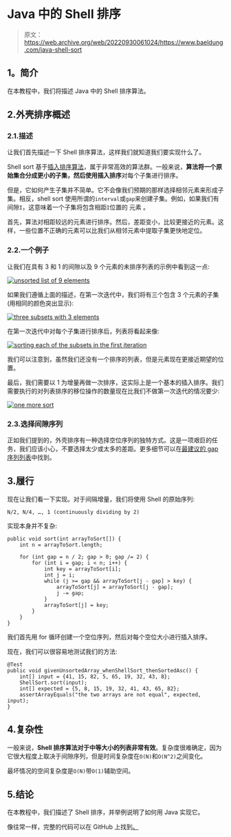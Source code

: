 # Java 中的 Shell 排序

> 原文：<https://web.archive.org/web/20220930061024/https://www.baeldung.com/java-shell-sort>

## **1。简介**

在本教程中，我们将描述 Java 中的 Shell 排序算法。

## 2.外壳排序概述

### 2.1.描述

让我们首先描述一下 Shell 排序算法，这样我们就知道我们要实现什么了。

Shell sort 基于[插入排序算法](/web/20221208143830/https://www.baeldung.com/java-insertion-sort)，属于非常高效的算法群。一般来说，**算法将一个原始集合分成更小的子集，然后使用插入排序**对每个子集进行排序。

但是，它如何产生子集并不简单。它不会像我们预期的那样选择相邻元素来形成子集。相反，shell sort 使用所谓的`interval`或`gap`来创建子集。例如，如果我们有间隙`I`，这意味着一个子集将包含相距`I`位置的 元素 。

首先，算法对相距较远的元素进行排序。然后，差距变小，比较更接近的元素。这样，一些位置不正确的元素可以比我们从相邻元素中提取子集更快地定位。

### 2.2.一个例子

让我们在具有 3 和 1 的间隙以及 9 个元素的未排序列表的示例中看到这一点:

[![unsorted list of 9 elements](img/5e83251bb37f4fd234cf1100844d5c93.png)](/web/20221208143830/https://www.baeldung.com/wp-content/uploads/2019/07/Screen-Shot-2019-07-22-at-11.10.24-PM.png)

如果我们遵循上面的描述，在第一次迭代中，我们将有三个包含 3 个元素的子集(用相同的颜色突出显示):

[![three subsets with 3 elements](img/9a94649f28562d35344a24e66fe18272.png)](/web/20221208143830/https://www.baeldung.com/wp-content/uploads/2019/07/Screen-Shot-2019-07-22-at-11.12.28-PM.png)

在第一次迭代中对每个子集进行排序后，列表将看起来像:

[![sorting each of the subsets in the first iteration](img/e2a1a42ea5092568f825aa2ad9dfd8a1.png)](/web/20221208143830/https://www.baeldung.com/wp-content/uploads/2019/07/Screen-Shot-2019-07-22-at-11.13.29-PM.png)

我们可以注意到，虽然我们还没有一个排序的列表，但是元素现在更接近期望的位置。

最后，我们需要以 1 为增量再做一次排序，这实际上是一个基本的插入排序。我们需要执行的对列表排序的移位操作的数量现在比我们不做第一次迭代的情况要少:

[![one more sort](img/d07a7e5449e8cfa66a96ae94500502bf.png)](/web/20221208143830/https://www.baeldung.com/wp-content/uploads/2019/07/Screen-Shot-2019-07-22-at-11.43.27-PM.png)

### 2.3.选择间隙序列

正如我们提到的，外壳排序有一种选择空位序列的独特方式。这是一项艰巨的任务，我们应该小心，不要选择太少或太多的差距。更多细节可以在[最建议的 gap 序列列表](https://web.archive.org/web/20221208143830/https://en.wikipedia.org/wiki/Shellsort#Gap_sequences)中找到。

## 3.履行

现在让我们看一下实现。对于间隔增量，我们将使用 Shell 的原始序列:

```
N/2, N/4, …, 1 (continuously dividing by 2)
```

实现本身并不复杂:

```
public void sort(int arrayToSort[]) {
    int n = arrayToSort.length;

    for (int gap = n / 2; gap > 0; gap /= 2) {
        for (int i = gap; i < n; i++) {
            int key = arrayToSort[i];
            int j = i;
            while (j >= gap && arrayToSort[j - gap] > key) {
                arrayToSort[j] = arrayToSort[j - gap];
                j -= gap;
            }
            arrayToSort[j] = key;
        }
    }
}
```

我们首先用 for 循环创建一个空位序列，然后对每个空位大小进行插入排序。

现在，我们可以很容易地测试我们的方法:

```
@Test
public void givenUnsortedArray_whenShellSort_thenSortedAsc() {
    int[] input = {41, 15, 82, 5, 65, 19, 32, 43, 8};
    ShellSort.sort(input);
    int[] expected = {5, 8, 15, 19, 32, 41, 43, 65, 82};
    assertArrayEquals("the two arrays are not equal", expected, input);
}
```

## 4.复杂性

一般来说，**Shell 排序算法对于中等大小的列表非常有效**。复杂度很难确定，因为它很大程度上取决于间隙序列，但是时间复杂度在`O(N)`和`O(N^2)`之间变化。

最坏情况的空间复杂度是`O(N)`带`O(1)`辅助空间。

## 5.结论

在本教程中，我们描述了 Shell 排序，并举例说明了如何用 Java 实现它。

像往常一样，完整的代码可以在 GitHub 上找到[。](https://web.archive.org/web/20221208143830/https://github.com/eugenp/tutorials/tree/master/algorithms-modules/algorithms-sorting)